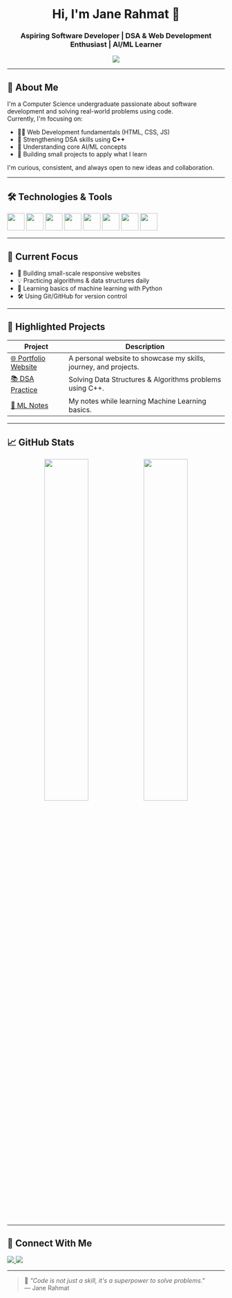<h1 align="center">Hi, I'm Jane Rahmat 👋</h1>
<h3 align="center">Aspiring Software Developer | DSA & Web Development Enthusiast | AI/ML Learner</h3>

<p align="center">
  <img src="https://readme-typing-svg.demolab.com?font=Fira+Code&pause=1000&center=true&vCenter=true&width=480&lines=Passionate+about+technology+and+learning.;Exploring+Web+Dev%2C+DSA%2C+and+AI%2FML.;Striving+to+build+real-world+solutions.">
</p>

---

## 🧩 About Me

I'm a Computer Science undergraduate passionate about software development and solving real-world problems using code.  
Currently, I'm focusing on:

- 👩‍💻 Web Development fundamentals (HTML, CSS, JS)
- 📘 Strengthening DSA skills using **C++**
- 🤖 Understanding core AI/ML concepts
- 🚀 Building small projects to apply what I learn

I'm curious, consistent, and always open to new ideas and collaboration.

---

## 🛠️ Technologies & Tools

<p>
  <img src="https://cdn.jsdelivr.net/gh/devicons/devicon/icons/html5/html5-original.svg" width="40" />
  <img src="https://cdn.jsdelivr.net/gh/devicons/devicon/icons/css3/css3-original.svg" width="40" />
  <img src="https://cdn.jsdelivr.net/gh/devicons/devicon/icons/javascript/javascript-original.svg" width="40" />
  <img src="https://cdn.jsdelivr.net/gh/devicons/devicon/icons/cplusplus/cplusplus-original.svg" width="40" />
  <img src="https://cdn.jsdelivr.net/gh/devicons/devicon/icons/python/python-original.svg" width="40" />
  <img src="https://cdn.jsdelivr.net/gh/devicons/devicon/icons/git/git-original.svg" width="40" />
  <img src="https://cdn.jsdelivr.net/gh/devicons/devicon/icons/github/github-original.svg" width="40" />
  <img src="https://cdn.jsdelivr.net/gh/devicons/devicon/icons/vscode/vscode-original.svg" width="40" />
</p>

---

## 📌 Current Focus

- 🔭 Building small-scale responsive websites
- 💡 Practicing algorithms & data structures daily
- 🧠 Learning basics of machine learning with Python
- 🛠️ Using Git/GitHub for version control

---

## 📂 Highlighted Projects

| Project | Description |
|--------|-------------|
| [🌐 Portfolio Website](https://github.com/jane-rahmat/portfolio-website) | A personal website to showcase my skills, journey, and projects. |
| [📚 DSA Practice](https://github.com/jane-rahmat/dsa-practice) | Solving Data Structures & Algorithms problems using C++. |
| [🧠 ML Notes](https://github.com/jane-rahmat/ml-notes) | My notes while learning Machine Learning basics. |

---

## 📈 GitHub Stats

<p align="center">
  <img src="https://github-readme-stats.vercel.app/api?username=jane-rahmat&show_icons=true&theme=github_dark&hide_border=true" width="45%" />
  <img src="https://github-readme-streak-stats.herokuapp.com/?user=jane-rahmat&theme=github-dark&hide_border=true" width="45%" />
</p>

---

## 🔗 Connect With Me

<a href="mailto:jane.rahmat@example.com">
  <img src="https://img.shields.io/badge/Email-D14836?style=for-the-badge&logo=gmail&logoColor=white"/>
</a>
<a href="https://www.linkedin.com/in/jane-rahmat">
  <img src="https://img.shields.io/badge/LinkedIn-0A66C2?style=for-the-badge&logo=linkedin&logoColor=white"/>
</a>

---

> 🧠 _"Code is not just a skill, it's a superpower to solve problems."_  
> — Jane Rahmat
